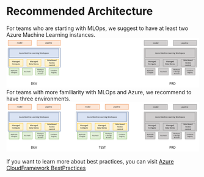 # Recommended Architecture

For teams who are starting with MLOps, we suggest to have at least two Azure Machine Learning instances. ![Dev and Prod](../media/devprd.png)
For teams with more familiarity with MLOps and Azure, we recommend to have three environments. ![Dev, Test and Prod](../media/devtestprd.png)

If you want to learn more about best practices, you can visit [Azure CloudFramework BestPractices](https://docs.microsoft.com/en-us/azure/cloud-adoption-framework/ready/azure-best-practices/ai-machine-learning-resource-organization)
